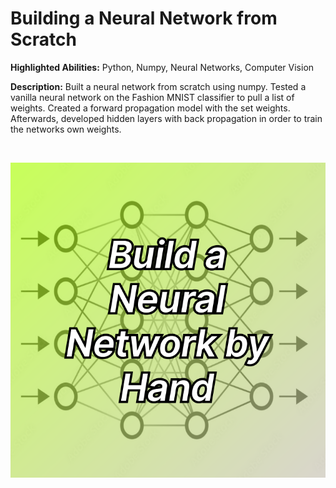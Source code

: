 # Building a Neural Network from Scratch

**Highlighted Abilities:** Python, Numpy, Neural Networks, Computer Vision

**Description:** Built a neural network from scratch using numpy. Tested a vanilla neural network on the Fashion MNIST classifier to pull a list of weights. Created a forward propagation model with the set weights. Afterwards, developed hidden layers with back propagation in order to train the networks own weights. 

<br> 

![Neural Network](https://github.com/asilich123/Resume_Projects/blob/main/Neural%20Network%20from%20Scratch/Images/NeuralNetwork_Card%202.png)

